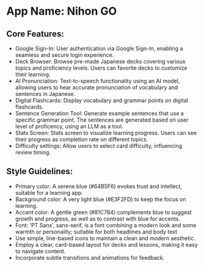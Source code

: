 # **App Name**: Nihon GO

## Core Features:

- Google Sign-In: User authentication via Google Sign-In, enabling a seamless and secure login experience.
- Deck Browser: Browse pre-made Japanese decks covering various topics and proficiency levels. Users can favorite decks to customize their learning.
- AI Pronunciation: Text-to-speech functionality using an AI model, allowing users to hear accurate pronunciation of vocabulary and sentences in Japanese.
- Digital Flashcards: Display vocabulary and grammar points on digital flashcards.
- Sentence Generation Tool: Generate example sentences that use a specific grammar point. The sentences are generated based on user level of proficency, using an LLM as a tool.
- Stats Screen: Stats screen to visualize learning progress. Users can see their progress as completion rate on different topics.
- Difficulty settings: Allow users to select card difficulty, influencing review timing.

## Style Guidelines:

- Primary color: A serene blue (#64B5F6) evokes trust and intellect, suitable for a learning app.
- Background color: A very light blue (#E3F2FD) to keep the focus on learning.
- Accent color: A gentle green (#81C784) complements blue to suggest growth and progress, as well as to contrast with blue for accents.
- Font: 'PT Sans', sans-serif, is a font combining a modern look and some warmth or personality; suitable for both headlines and body text
- Use simple, line-based icons to maintain a clean and modern aesthetic.
- Employ a clear, card-based layout for decks and lessons, making it easy to navigate content.
- Incorporate subtle transitions and animations for feedback.